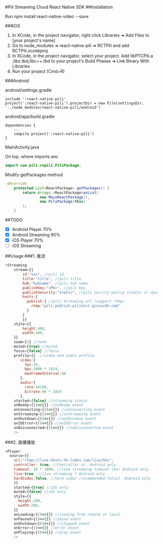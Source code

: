 #Pili Streaming Cloud React Native SDK
##Installation

Run npm install react-native-video --save

###iOS
1. In XCode, in the project navigator, right click Libraries ➜ Add Files to [your project's name]
2. Go to node_modules ➜ react-native-pili ➜ RCTPili and add RCTPili.xcodeproj
3. In XCode, in the project navigator, select your project. Add libPTCPili.a ,libz.tbd,libc++.tbd to your project's Build Phases ➜ Link Binary With Libraries
4. Run your project (Cmd+R)

###Android

android/settings.gradle

```
include ':react-native-pili'
project(':react-native-pili').projectDir = new File(settingsDir, '../node_modules/react-native-pili/android')
```
android/app/build.gradle
```
dependencies {
    ...
    compile project(':react-native-pili')
}
```
MainActivity.java

On top, where imports are:
```java
import com.pili.rnpili.PiliPackage;
```

Modify getPackages method
```java
 @Override
    protected List<ReactPackage> getPackages() {
        return Arrays.<ReactPackage>asList(
                new MainReactPackage(),
                new PiliPackage(this)
        );
    }
```


##TODO
- [x] Android Player 70%
- [x] Android Streaming 90%
- [x] iOS Player 70%
- [ ] iOS Streaming 

##Usage
###1. 推流
```javascript
<Streaming
    stream={{ 
        id:"xxx", //pili id
        title:"title", //pili title
        hub:"hubname", //pili hub name
        publishKey:"<PK>", //pili key
        publishSecurity:"static", //pili secrity policy (static or dynamic)
        hosts:{
          publish:{ //pili Streaming url (support rtmp)
            rtmp:"pili-publish.pilitest.qiniucdn.com"
          }
        }
        }}
    style={{
        height:400,
        width:400,
    }}
    zoom={1} //zoom 
    muted={true} //muted
    focus={false} //focus
    profile={{  //video and audio profile
       video:{
         fps:30,
         bps:1000 * 1024,
         maxFrameInterval:48
       },
       audio:{
         rate:44100,
         bitrate:96 * 1024
       },
    started={false} //streaming status
    onReady={()=>{}} //onReady event
    onConnecting={()=>{}} //onConnecting event
    onStreaming={()=>{}} //onStreaming event
    onShutdown={()=>{}} //onShutdown event
    onIOError={()=>{}} //onIOError event
    onDisconnected={()=>{}} //onDisconnected event
    />
```
###2. 直播播放
```javascript
<Player
  source={{
    uri:"rtmp://live.hkstv.hk.lxdns.com/live/hks",
    controller: true, //Controller ui  Android only
    timeout: 10 * 1000, //live streaming timeout (ms) Android only
    live:true, //live streaming ? Android only
    hardCodec:false, //hard codec [recommended false]  Android only
    }}
    started={true} //iOS only
    muted={false} //iOS only
    style={{
      height:200,
      width:200,
    }}
    onLoading={()=>{}} //loading from remote or local
    onPaused={()=>{}} //pause event
    onShutdown={()=>{}} //stopped event
    onError={()=>{}} //error event
    onPlaying={()=>{}} //play event
    />
```

